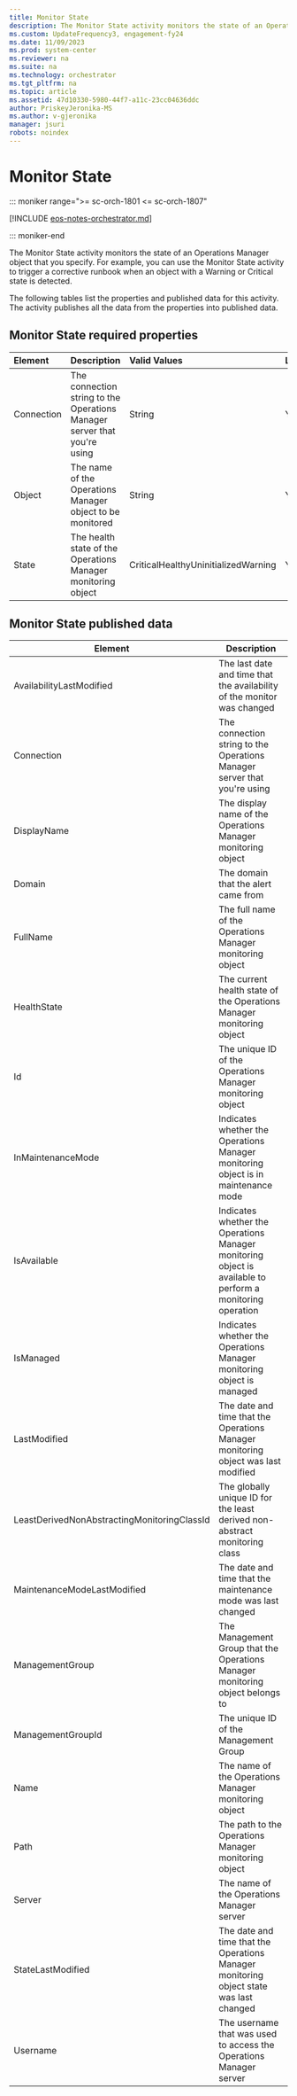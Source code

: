 ```yaml
---
title: Monitor State
description: The Monitor State activity monitors the state of an Operations Manager object that you specify.
ms.custom: UpdateFrequency3, engagement-fy24
ms.date: 11/09/2023
ms.prod: system-center
ms.reviewer: na
ms.suite: na
ms.technology: orchestrator
ms.tgt_pltfrm: na
ms.topic: article
ms.assetid: 47d10330-5980-44f7-a11c-23cc04636ddc
author: PriskeyJeronika-MS
ms.author: v-gjeronika
manager: jsuri
robots: noindex
---
```

# Monitor State

::: moniker range=">= sc-orch-1801 <= sc-orch-1807"

[!INCLUDE [eos-notes-orchestrator.md](../includes/eos-notes-orchestrator.md)]

::: moniker-end

The Monitor State activity monitors the state of an Operations Manager object that you specify. For example, you can use the Monitor State activity to trigger a corrective runbook when an object with a Warning or Critical state is detected.

The following tables list the properties and published data for this activity. The activity publishes all the data from the properties into published data.

## Monitor State required properties

| Element   | Description   | Valid Values   | Lookup |
|:---|:---|:---|:---|
| Connection | The connection string to the Operations Manager server that you're using | String   | Yes   |
| Object   | The name of the Operations Manager object to be monitored   | String   | Yes   |
| State   | The health state of the Operations Manager monitoring object   | CriticalHealthyUninitializedWarning | Yes   |

## Monitor State published data

| Element   | Description   |
|-------------------|---------------------------------------------------------------|
| AvailabilityLastModified   | The last date and time that the availability of the monitor was changed   |
| Connection   | The connection string to the Operations Manager server that you're using   |
| DisplayName   | The display name of the Operations Manager monitoring object   |
| Domain   | The domain that the alert came from   |
| FullName   | The full name of the Operations Manager monitoring object   |
| HealthState   | The current health state of the Operations Manager monitoring object   |
| Id   | The unique ID of the Operations Manager monitoring object   |
| InMaintenanceMode   | Indicates whether the Operations Manager monitoring object is in maintenance mode   |
| IsAvailable   | Indicates whether the Operations Manager monitoring object is available to perform a monitoring operation |
| IsManaged   | Indicates whether the Operations Manager monitoring object is managed   |
| LastModified   | The date and time that the Operations Manager monitoring object was last modified   |
| LeastDerivedNonAbstractingMonitoringClassId | The globally unique ID for the least derived non-abstract monitoring class   |
| MaintenanceModeLastModified   | The date and time that the maintenance mode was last changed   |
| ManagementGroup   | The Management Group that the Operations Manager monitoring object belongs to   |
| ManagementGroupId   | The unique ID of the Management Group   |
| Name   | The name of the Operations Manager monitoring object   |
| Path   | The path to the Operations Manager monitoring object   |
| Server   | The name of the Operations Manager server   |
| StateLastModified   | The date and time that the Operations Manager monitoring object state was last changed   |
| Username   | The username that was used to access the Operations Manager server   |
